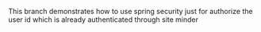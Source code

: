 This branch demonstrates how to use spring security just for authorize the user id which is already authenticated through site minder
